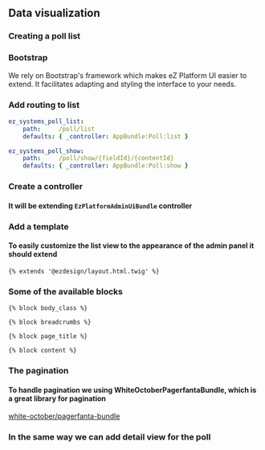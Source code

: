 ## Data visualization
### Creating a poll list


### Bootstrap
We rely on Bootstrap's framework which makes eZ Platform UI easier to extend. It facilitates adapting and styling the interface to your needs.


### Add routing to list
```yml
ez_systems_poll_list:
    path:     /poll/list
    defaults: { _controller: AppBundle:Poll:list }

ez_systems_poll_show:
    path:     /poll/show/{fieldId}/{contentId}
    defaults: { _controller: AppBundle:Poll:show }
```


### Create a controller
#### It will be extending `EzPlatformAdminUiBundle` controller


### Add a template
#### To easily customize the list view to the appearance of the admin panel it should extend
```twig
{% extends '@ezdesign/layout.html.twig' %}
```


### Some of the available blocks
```
{% block body_class %}

{% block breadcrumbs %}

{% block page_title %}

{% block content %}
```


### The pagination 
#### To handle pagination we using WhiteOctoberPagerfantaBundle, which is a great library for pagination

[white-october/pagerfanta-bundle](https://github.com/whiteoctober/WhiteOctoberPagerfantaBundle)


### In the same way we can add detail view for the poll